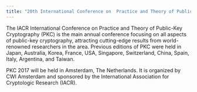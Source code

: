```yaml
---
title: "20th International Conference on  Practice and Theory of Public-Key Cryptography"
---
```


The IACR International Conference on Practice and Theory of Public-Key Cryptography (PKC) is the main annual conference focusing on all aspects of public-key cryptography, attracting cutting-edge results from world-renowned researchers in the area. Previous editions of PKC were held in Japan, Australia, Korea, France, USA, Singapore, Switzerland, China, Spain, Italy, Argentina, and Taiwan.

PKC 2017 will be held in Amsterdam, The Netherlands. It is organized by CWI Amsterdam and sponsored by the International Association for Cryptologic Research (IACR).

